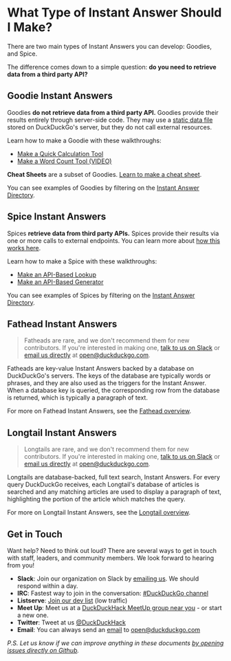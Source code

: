 # What Type of Instant Answer Should I Make?

There are two main types of Instant Answers you can develop: Goodies, and Spice.

The difference comes down to a simple question: **do you need to retrieve data from a third party API?**

## Goodie Instant Answers

Goodies **do not retrieve data from a third party API.** Goodies provide their results entirely through server-side code. They may use a [static data file](http://docs.duckduckhack.com/backend-reference/data-files.html) stored on DuckDuckGo's server, but they do not call external resources.

Learn how to make a Goodie with these walkthroughs:

- [Make a Quick Calculation Tool](http://docs.duckduckhack.com/walkthroughs/calculation.html)
- [Make a Word Count Tool (VIDEO)](http://docs.duckduckhack.com/walkthroughs/word-count-screencast.html)

**Cheat Sheets** are a subset of Goodies. [Learn to make a cheat sheet](http://docs.duckduckhack.com/walkthroughs/programming-syntax.html).

You can see examples of Goodies by filtering on the [Instant Answer Directory](https://duck.co/ia).

## Spice Instant Answers

Spices **retrieve data from third party APIs.** Spices provide their results via one or more calls to external endpoints. You can learn more about [how this works here](http://docs.duckduckhack.com/welcome/how-ias-work.html).

Learn how to make a Spice with these walkthroughs:

- [Make an API-Based Lookup](http://docs.duckduckhack.com/walkthroughs/forum-lookup.html)
- [Make an API-Based Generator](http://docs.duckduckhack.com/walkthroughs/random-person-screencast.html)

You can see examples of Spices by filtering on the [Instant Answer Directory](https://duck.co/ia).

## Fathead Instant Answers

> Fatheads are rare, and we don't recommend them for new contributors. If you're interested in making one, [talk to us on Slack](mailto:QuackSlack@duckduckgo.com?subject=AddMe) or [email us directly](mailto:open@duckduckgo.com) at open@duckduckgo.com.

Fatheads are key-value Instant Answers backed by a database on DuckDuckGo's servers. The keys of the database are typically words or phrases, and they are also used as the triggers for the Instant Answer. When a database key is queried, the corresponding row from the database is returned, which is typically a paragraph of text.

For more on Fathead Instant Answers, see the [Fathead overview](http://docs.duckduckhack.com/resources/fathead-overview.html).

## Longtail Instant Answers

> Longtails are rare, and we don't recommend them for new contributors. If you're interested in making one, [talk to us on Slack](mailto:QuackSlack@duckduckgo.com?subject=AddMe) or [email us directly](mailto:open@duckduckgo.com) at open@duckduckgo.com.

Longtails are database-backed, full text search, Instant Answers. For every query DuckDuckGo receives, each Longtail's database of articles is searched and any matching articles are used to display a paragraph of text, highlighting the portion of the article which matches the query.

For more on Longtail Instant Answers, see the [Longtail overview](http://docs.duckduckhack.com/resources/longtail-overview.html).

## Get in Touch

Want help? Need to think out loud? There are several ways to get in touch with staff, leaders, and community members. We look forward to hearing from you!

- **Slack**: Join our organization on Slack by [emailing us](mailto:QuackSlack@duckduckgo.com?subject=AddMe). We should respond within a day.
- **IRC**: Fastest way to join in the conversation: [#DuckDuckGo channel](http://webchat.freenode.net/?channels=duckduckgo)
- **Listserve**: [Join our dev list](https://www.listbox.com/subscribe/?list_id=197814) (low traffic)
- **Meet Up**: Meet us at a [DuckDuckHack MeetUp group near you](http://www.meetup.com/pro/duckduckgo/) - or start a new one.
- **Twitter**: Tweet at us [@DuckDuckHack](https://twitter.com/duckduckhack/) 
- **Email**: You can always send an [email](mailto:open@duckduckgo.com) to [open@duckduckgo.com](mailto:open@duckduckgo.com)


*P.S. Let us know if we can improve anything in these documents [by opening issues directly on Github]( https://github.com/duckduckgo/duckduckhack-docs).*





